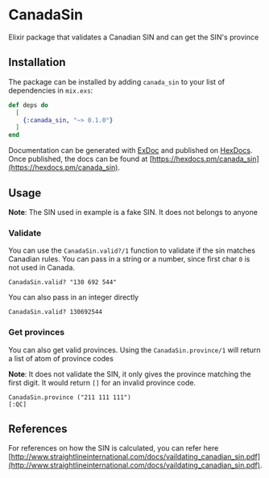 # CanadaSin

Elixir package that validates a Canadian SIN and can get the SIN's province

## Installation

The package can be installed by adding `canada_sin` to your list of dependencies in `mix.exs`:

```elixir
def deps do
  [
    {:canada_sin, "~> 0.1.0"}
  ]
end
```

Documentation can be generated with [ExDoc](https://github.com/elixir-lang/ex_doc) and published on [HexDocs](https://hexdocs.pm). Once published, the docs can be found at [https://hexdocs.pm/canada_sin](https://hexdocs.pm/canada_sin).

## Usage
**Note**: The SIN used in example is a fake SIN. It does not belongs to anyone

### Validate

You can use the `CanadaSin.valid?/1` function to validate if the sin matches Canadian rules. You can pass in a string or a number, since first char `0` is not used in Canada.

```
CanadaSin.valid? "130 692 544"
```

You can also pass in an integer directly

```
CanadaSin.valid? 130692544
```

### Get provinces

You can also get valid provinces. Using the `CanadaSin.province/1` will return a list of atom of province codes

**Note**: It does not validate the SIN, it only gives the province matching the first digit. It would return `[]` for an invalid province code.
```
CanadaSin.province ("211 111 111")
[:QC]
```

## References

For references on how the SIN is calculated, you can refer here [http://www.straightlineinternational.com/docs/vaildating_canadian_sin.pdf](http://www.straightlineinternational.com/docs/vaildating_canadian_sin.pdf).
